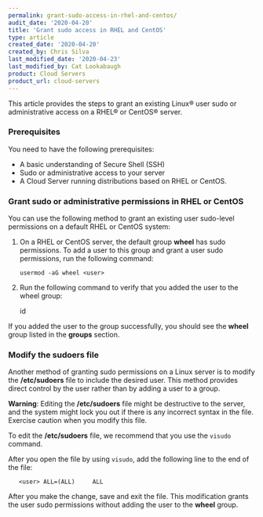 ```yaml
---
permalink: grant-sudo-access-in-rhel-and-centos/
audit_date: '2020-04-20'
title: 'Grant sudo access in RHEL and CentOS'
type: article
created_date: '2020-04-20'
created_by: Chris Silva
last_modified_date: '2020-04-23'
last_modified_by: Cat Lookabaugh
product: Cloud Servers
product_url: cloud-servers
---
```


This article provides the steps to grant an existing Linux&reg; user sudo or administrative access on a RHEL&reg; or CentOS&reg; server. 


### Prerequisites

You need to have the following prerequisites:

- A basic understanding of Secure Shell (SSH)
- Sudo or administrative access to your server
- A Cloud Server running distributions based on RHEL or CentOS.

### Grant sudo or administrative permissions in RHEL or CentOS

You can use the following method to grant an existing user sudo-level permissions on a default RHEL or
CentOS system:

1. On a RHEL or CentOS server, the default group **wheel** has sudo permissions. To add a user to this group and grant a user sudo permissions, run the following command:

       usermod -aG wheel <user>

2.  Run the following command to verify that you added the user to the wheel group:

       id <user> 

If you added the user to the group successfully, you should see the **wheel** group listed in the **groups**
section. 


### Modify the sudoers file

Another method of granting sudo permissions on a Linux server is to modify the **/etc/sudoers**
file to include the desired user. This method provides direct control by the user rather than by adding
a user to a group. 

**Warning**: Editing the **/etc/sudoers** file might be destructive to the server, and the system might
lock you out if there is any incorrect syntax in the file. Exercise caution when you modify this file. 

To edit the **/etc/sudoers** file, we recommend that you use the `visudo` command. 

After you open the file by using `visudo`, add the following line to the end of the file:

       <user> ALL=(ALL)		ALL

After you make the change, save and exit the file. This modification grants the user sudo permissions
without adding the user to the **wheel** group. 
